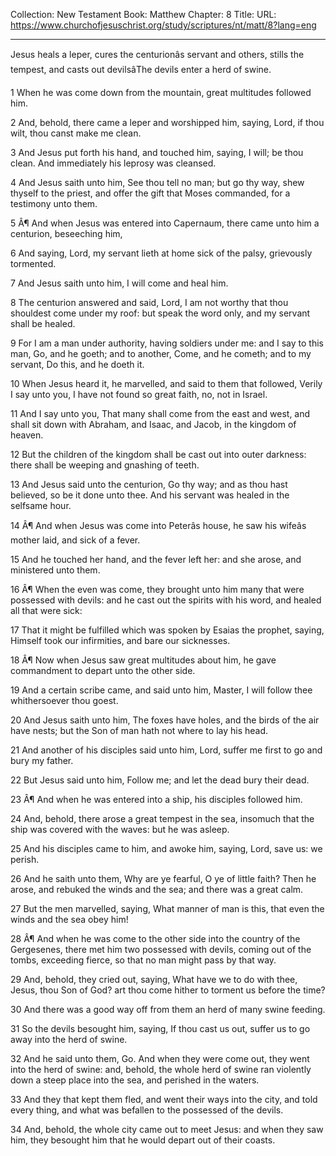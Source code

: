 Collection: New Testament
Book: Matthew
Chapter: 8
Title: 
URL: https://www.churchofjesuschrist.org/study/scriptures/nt/matt/8?lang=eng

---

Jesus heals a leper, cures the centurionâs servant and others, stills the tempest, and casts out devilsâThe devils enter a herd of swine.

1 When he was come down from the mountain, great multitudes followed him.

2 And, behold, there came a leper and worshipped him, saying, Lord, if thou wilt, thou canst make me clean.

3 And Jesus put forth his hand, and touched him, saying, I will; be thou clean. And immediately his leprosy was cleansed.

4 And Jesus saith unto him, See thou tell no man; but go thy way, shew thyself to the priest, and offer the gift that Moses commanded, for a testimony unto them.

5 Â¶ And when Jesus was entered into Capernaum, there came unto him a centurion, beseeching him,

6 And saying, Lord, my servant lieth at home sick of the palsy, grievously tormented.

7 And Jesus saith unto him, I will come and heal him.

8 The centurion answered and said, Lord, I am not worthy that thou shouldest come under my roof: but speak the word only, and my servant shall be healed.

9 For I am a man under authority, having soldiers under me: and I say to this man, Go, and he goeth; and to another, Come, and he cometh; and to my servant, Do this, and he doeth it.

10 When Jesus heard it, he marvelled, and said to them that followed, Verily I say unto you, I have not found so great faith, no, not in Israel.

11 And I say unto you, That many shall come from the east and west, and shall sit down with Abraham, and Isaac, and Jacob, in the kingdom of heaven.

12 But the children of the kingdom shall be cast out into outer darkness: there shall be weeping and gnashing of teeth.

13 And Jesus said unto the centurion, Go thy way; and as thou hast believed, so be it done unto thee. And his servant was healed in the selfsame hour.

14 Â¶ And when Jesus was come into Peterâs house, he saw his wifeâs mother laid, and sick of a fever.

15 And he touched her hand, and the fever left her: and she arose, and ministered unto them.

16 Â¶ When the even was come, they brought unto him many that were possessed with devils: and he cast out the spirits with his word, and healed all that were sick:

17 That it might be fulfilled which was spoken by Esaias the prophet, saying, Himself took our infirmities, and bare our sicknesses.

18 Â¶ Now when Jesus saw great multitudes about him, he gave commandment to depart unto the other side.

19 And a certain scribe came, and said unto him, Master, I will follow thee whithersoever thou goest.

20 And Jesus saith unto him, The foxes have holes, and the birds of the air have nests; but the Son of man hath not where to lay his head.

21 And another of his disciples said unto him, Lord, suffer me first to go and bury my father.

22 But Jesus said unto him, Follow me; and let the dead bury their dead.

23 Â¶ And when he was entered into a ship, his disciples followed him.

24 And, behold, there arose a great tempest in the sea, insomuch that the ship was covered with the waves: but he was asleep.

25 And his disciples came to him, and awoke him, saying, Lord, save us: we perish.

26 And he saith unto them, Why are ye fearful, O ye of little faith? Then he arose, and rebuked the winds and the sea; and there was a great calm.

27 But the men marvelled, saying, What manner of man is this, that even the winds and the sea obey him!

28 Â¶ And when he was come to the other side into the country of the Gergesenes, there met him two possessed with devils, coming out of the tombs, exceeding fierce, so that no man might pass by that way.

29 And, behold, they cried out, saying, What have we to do with thee, Jesus, thou Son of God? art thou come hither to torment us before the time?

30 And there was a good way off from them an herd of many swine feeding.

31 So the devils besought him, saying, If thou cast us out, suffer us to go away into the herd of swine.

32 And he said unto them, Go. And when they were come out, they went into the herd of swine: and, behold, the whole herd of swine ran violently down a steep place into the sea, and perished in the waters.

33 And they that kept them fled, and went their ways into the city, and told every thing, and what was befallen to the possessed of the devils.

34 And, behold, the whole city came out to meet Jesus: and when they saw him, they besought him that he would depart out of their coasts.
